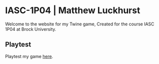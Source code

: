 # IASC-1P04 | Matthew Luckhurst

Welcome to the website for my Twine game, Created for the course IASC 1P04 at Brock University.

## Playtest

Playtest my game [here]().
